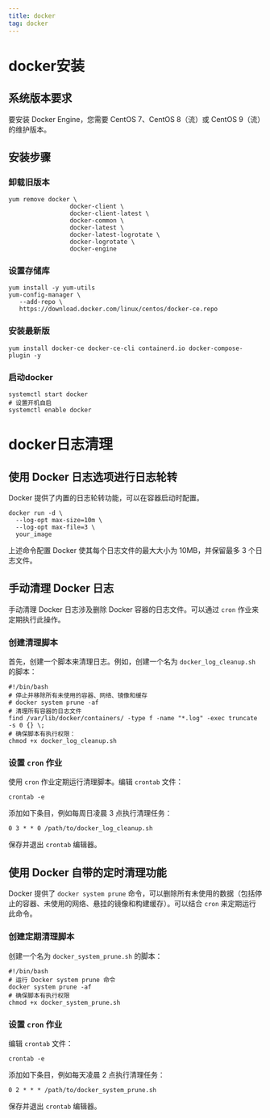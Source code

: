 ```yaml
---
title: docker
tag: docker
---
```


# docker安装

## 系统版本要求

要安装 Docker Engine，您需要 CentOS 7、CentOS 8（流）或 CentOS 9（流）的维护版本。

## 安装步骤

### 卸载旧版本

```shell
yum remove docker \
                 docker-client \
                 docker-client-latest \
                 docker-common \
                 docker-latest \
                 docker-latest-logrotate \
                 docker-logrotate \
                 docker-engine
```

### 设置存储库

```shell
yum install -y yum-utils
yum-config-manager \
   --add-repo \
   https://download.docker.com/linux/centos/docker-ce.repo
```

### 安装最新版

```shell
yum install docker-ce docker-ce-cli containerd.io docker-compose-plugin -y
```

### 启动docker

```shell
systemctl start docker
# 设置开机自启
systemctl enable docker
```



# docker日志清理

## 使用 Docker 日志选项进行日志轮转

Docker 提供了内置的日志轮转功能，可以在容器启动时配置。

```shell
docker run -d \
  --log-opt max-size=10m \
  --log-opt max-file=3 \
  your_image
```

上述命令配置 Docker 使其每个日志文件的最大大小为 10MB，并保留最多 3 个日志文件。

## 手动清理 Docker 日志

手动清理 Docker 日志涉及删除 Docker 容器的日志文件。可以通过 `cron` 作业来定期执行此操作。

### 创建清理脚本

首先，创建一个脚本来清理日志。例如，创建一个名为 `docker_log_cleanup.sh` 的脚本：

```shell
#!/bin/bash
# 停止并移除所有未使用的容器、网络、镜像和缓存
# docker system prune -af
# 清理所有容器的日志文件
find /var/lib/docker/containers/ -type f -name "*.log" -exec truncate -s 0 {} \;
# 确保脚本有执行权限：
chmod +x docker_log_cleanup.sh
```

### 设置 `cron` 作业

使用 `cron` 作业定期运行清理脚本。编辑 `crontab` 文件：

```shell
crontab -e
```

添加如下条目，例如每周日凌晨 3 点执行清理任务：

```shell
0 3 * * 0 /path/to/docker_log_cleanup.sh
```

保存并退出 `crontab` 编辑器。

## 使用 Docker 自带的定时清理功能

Docker 提供了 `docker system prune` 命令，可以删除所有未使用的数据（包括停止的容器、未使用的网络、悬挂的镜像和构建缓存）。可以结合 `cron` 来定期运行此命令。

### 创建定期清理脚本

创建一个名为 `docker_system_prune.sh` 的脚本：

```shell
#!/bin/bash
# 运行 Docker system prune 命令
docker system prune -af
# 确保脚本有执行权限
chmod +x docker_system_prune.sh
```

### 设置 `cron` 作业

编辑 `crontab` 文件：

```shell
crontab -e
```

添加如下条目，例如每天凌晨 2 点执行清理任务：

```shell
0 2 * * * /path/to/docker_system_prune.sh
```

保存并退出 `crontab` 编辑器。